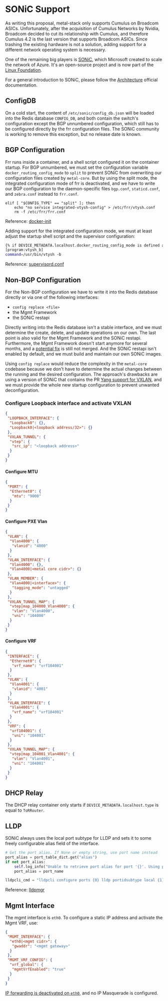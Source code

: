 # SONiC Support

As writing this proposal, metal-stack only supports Cumulus on Broadcom ASICs. Unfortunately, after the acquisition of
Cumulus Networks by Nvidia, Broadcom decided to cut its relationship with Cumulus, and therefore Cumulus 4.2 is the last
version that supports Broadcom ASICs. Since trashing the existing hardware is not a solution, adding support for a
different network operating system is necessary.

One of the remaining big players is [SONiC](https://sonic-net.github.io/SONiC/), which Microsoft created to scale the
network of Azure. It's an open-source project and is now part of the [Linux Foundation](https://www.linuxfoundation.org/press/press-release/software-for-open-networking-in-the-cloud-sonic-moves-to-the-linux-foundation).

For a general introduction to SONiC, please follow the [Architecture](https://github.com/sonic-net/SONiC/wiki/Architecture) official
documentation.

## ConfigDB

On a cold start, the content of `/etc/sonic/config_db.json` will be loaded into the Redis database `CONFIG_DB`, and both
contain the switch's configuration except the BGP unnumbered configuration, which still has to be configured directly by
the frr configuration files. The SONiC community is working to remove this exception, but no release date is known.

## BGP Configuration

Frr runs inside a container, and a shell script configured it on the container startup. For BGP unnumbered, we must set
the configuration variable `docker_routing_config_mode` to `split` to prevent SONiC from overwriting our configuration
files created by `metal-core`. But by using the split mode, the integrated configuration mode of frr is deactivated, and
we have to write our BGP configuration to the daemon-specific files `bgp.conf`, `staticd.conf`, and `zebra.conf` instead
to `frr.conf`.

```shell
elif [ "$CONFIG_TYPE" == "split" ]; then
    echo "no service integrated-vtysh-config" > /etc/frr/vtysh.conf
    rm -f /etc/frr/frr.conf
```

Reference: [docker-init](https://github.com/sonic-net/sonic-buildimage/blob/202205/dockers/docker-fpm-frr/docker_init.sh#L69)

Adding support for the integrated configuration mode, we must at least adjust the startup shell script and the supervisor configuration:

```bash
{% if DEVICE_METADATA.localhost.docker_routing_config_mode is defined and DEVICE_METADATA.localhost.docker_routing_config_mode == "unified" %}
[program:vtysh_b]
command=/usr/bin/vtysh -b
```

Reference: [supervisord.conf](https://github.com/sonic-net/sonic-buildimage/blob/202205/dockers/docker-fpm-frr/frr/supervisord/supervisord.conf.j2#L157)

## Non-BGP Configuration

For the Non-BGP configuration we have to write it into the Redis database directly or via one of the following interfaces:

- `config replace <file>`
- the Mgmt Framework
- the SONiC restapi

Directly writing into the Redis database isn't a stable interface, and we must determine the create, delete, and update
operations on our own. The last point is also valid for the Mgmt Framework and the SONiC restapi. Furthermore, the
Mgmt Framework doesn't start anymore for several months, and a [potential fix](https://github.com/sonic-net/sonic-buildimage/pull/10893)
 is still not merged. And the SONiC restapi isn't enabled by default, and we must build and maintain our own SONiC images.

Using `config replace` would reduce the complexity in the `metal-core` codebase because we don't have to determine the
actual changes between the running and the desired configuration. The approach's drawbacks are using a version of SONiC
that contains the PR [Yang support for VXLAN](https://github.com/sonic-net/sonic-buildimage/pull/7294), and we must provide
the whole new startup configuration to prevent unwanted deconfiguration.

### Configure Loopback interface and activate VXLAN

```json
{
 "LOOPBACK_INTERFACE": {
  "Loopback0": {},
  "Loopback0|<loopback address/32>": {}
 },
 "VXLAN_TUNNEL": {
  "vtep": {
   "src_ip": "<loopback address>"
  }
 }
}
```

#### Configure MTU

```json
{
 "PORT": {
  "Ethernet0": {
   "mtu": "9000"
  }
 }
}
```

#### Configure PXE Vlan

```json
{
 "VLAN": {
  "Vlan4000": {
   "vlanid": "4000"
  }
 },
 "VLAN_INTERFACE": {
  "Vlan4000": {},
  "Vlan4000|<metal core cidr>": {}
 },
 "VLAN_MEMBER": {
  "Vlan4000|<interface>": {
   "tagging_mode": "untagged"
  }
 },
 "VXLAN_TUNNEL_MAP": {
  "vtep|map_104000_Vlan4000": {
   "vlan": "Vlan4000",
   "vni": "104000"
  }
 }
}
```

#### Configure VRF

```json
{
 "INTERFACE": {
  "Ethernet0": {
   "vrf_name": "vrf104001"
  }
 },
 "VLAN": {
  "Vlan4001": {
   "vlanid": "4001"
  }
 },
 "VLAN_INTERFACE": {
  "Vlan4001": {
   "vrf_name": "vrf104001"
  }
 },
 "VRF": {
  "vrf104001": {
   "vni": "104001"
  }
 },
 "VXLAN_TUNNEL_MAP": {
  "vtep|map_104001_Vlan4001": {
   "vlan": "Vlan4001",
   "vni": "104001"
  }
 }
}
```

## DHCP Relay

The DHCP relay container only starts if `DEVICE_METADATA.localhost.type` is equal to `ToRRouter`.

## LLDP

SONiC always uses the local port subtype for LLDP and sets it to some freely configurable alias field of the interface.

```python
# Get the port alias. If None or empty string, use port name instead
port_alias = port_table_dict.get("alias")
if not port_alias:
    self.log_info("Unable to retrieve port alias for port '{}'. Using port name instead.".format(port_name))
    port_alias = port_name

lldpcli_cmd = "lldpcli configure ports {0} lldp portidsubtype local {1}".format(port_name, port_alias)
```

Reference: [lldpmgr](https://github.com/sonic-net/sonic-buildimage/blob/202205/dockers/docker-lldp/lldpmgrd#L153)

## Mgmt Interface

The mgmt interface is `eth0`. To configure a static IP address and activate the Mgmt VRF, use:

```json
{
 "MGMT_INTERFACE": {
  "eth0|<mgmt cidr>": {
   "gwaddr": "<mgmt gateway>"
  }
 },
 "MGMT_VRF_CONFIG": {
  "vrf_global": {
   "mgmtVrfEnabled": "true"
  }
 }
}
```

[IP forwarding is deactivated on `eth0`](https://github.com/sonic-net/sonic-buildimage/blob/202205/files/image_config/sysctl/sysctl-net.conf#L7), and no IP Masquerade is configured.
